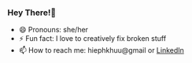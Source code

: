### Hey There!👋


<!-- **hiepkhuu/hiepkhuu** is a ✨ _special_ ✨ repository because its `README.md` (this file) appears on your GitHub profile. -->


- 😄 Pronouns: she/her
- ⚡ Fun fact: I love to creatively fix broken stuff
- 📫 How to reach me: hiephkhuu@gmail or [LinkedIn](https://www.linkedin.com/in/hiep-khuu-380111201/)


<!-- - 🌱 I’m currently learning ... -->
<!-- - 👯 I’m looking to collaborate on ...
- 🤔 I’m looking for help with ...
- 💬 Ask me about ... -->
